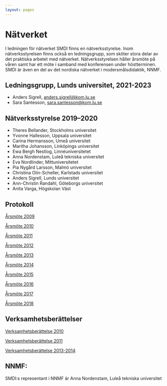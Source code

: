```yaml
---
layout: pages
---
```


#  Nätverket

I ledningen för nätverket SMDI finns en nätverksstyrelse. Inom nätverksstyrelsen finns också en ledningsgrupp, som sköter stora delar av det praktiska arbetet med nätverket. Nätverksstyrelsen håller årsmöte på våren samt har ett möte i samband med konferensen under höstterminen. SMDI är även en del av det nordiska nätverket i modersmålsdidaktik, NNMF.

## Ledningsgrupp, Lunds universitet, 2021-2023

* Anders Sigrell, anders.sigrell@kom.lu.se
* Sara Santesson, sara.santesson@kom.lu.se 

## Nätverksstyrelse 2019–2020

* Theres Bellander, Stockholms universitet
* Yvonne Hallesson, Uppsala universitet
* Carina Hermansson, Umeå universitet
* Maritha Johansson, Linköpings universitet
* Ewa Bergh Nestlog, Linnéuniversitetet
* Anna Nordenstam, Luleå tekniska universitet
* Eva Nordlinder, Mittuniversitetet
* Pia Nygård Larsson, Malmö universitet
* Christina Olin-Scheller, Karlstads universitet
* Anders Sigrell, Lunds universitet
* Ann-Christin Randahl, Göteborgs universitet
* Anita Varga, Högskolan Väst


## Protokoll

[Årsmöte 2009](https://drive.google.com/open?id=1ET5L63_Y0IfibY0HKg61n5uTWs1ft1QN)

[Årsmöte 2010](https://drive.google.com/open?id=1xyixM1tEyx3LCM_WNOGnuBlW2Icrt8Xa)

[Årsmöte 2011](https://drive.google.com/open?id=1zcm-ToiicLsE4Q9bZCUixE7ptW_2a4ue)

[Årsmöte 2012](https://drive.google.com/open?id=1gRlReIaP6MdW-68MPXNzDLfAFQI4S8sU)

[Årsmöte 2013](https://drive.google.com/open?id=1KkS9NMOvjlJ5Oinzhj_5FUKY3MawSe_y)

[Årsmöte 2014](https://drive.google.com/open?id=1MY9M8qiSbFrDlA21RKfDbZzTE5NE30Ee)

[Årsmöte 2015](https://drive.google.com/open?id=1Azr1gHh3cdCEAzjQjyuY5xL3tttf2xHm)

[Årsmöte 2016](https://drive.google.com/open?id=13wjhJr1_xqK7eIGxb-7wUXsUHs3sPlcc)

[Årsmöte 2017](https://drive.google.com/open?id=1S6ehus0u7950IJtXgU43boY5rtwVfB7B)

[Årsmöte 2018](https://drive.google.com/open?id=1PqV1p0adCWiACZLFT8HrjNf4L0uRSqUP)

## Verksamhetsberättelser

[Verksamhetsberättelse 2010](https://drive.google.com/open?id=11c-SOFPqGyTK475EndyV5L-NVb6wcQEb)


[Verksamhetsberättelse 2011](https://drive.google.com/open?id=1OYedZPn6o284YH3dp6QdNKuE-V0w_1jI)


[Verksamhetsberättelse 2013-2014](https://drive.google.com/open?id=1edqmBKVYCnEqEzSWzHY1PjL_q0VAi8Bw)

## NNMF:
SMDI:s representant i NNMF är Anna Nordenstam, Luleå tekniska universitet
